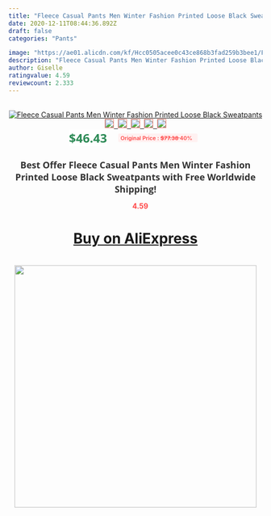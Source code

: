 ```yaml
---
title: "Fleece Casual Pants Men Winter Fashion Printed Loose Black Sweatpants"
date: 2020-12-11T08:44:36.892Z
draft: false
categories: "Pants"

image: "https://ae01.alicdn.com/kf/Hcc0505acee0c43ce868b3fad259b3bee1/Fleece-Casual-Pants-Men-Winter-Fashion-Printed-Loose-Black-Sweatpants.jpg"
description: "Fleece Casual Pants Men Winter Fashion Printed Loose Black Sweatpants"
author: Giselle
ratingvalue: 4.59
reviewcount: 2.333
---
```

<br>
<div style="text-align: center;">
<a href="https://s.click.aliexpress.com/e/_A88zWz" target="_blank" rel="nofollow noopener noreferrer"><img alt="Fleece Casual Pants Men Winter Fashion Printed Loose Black Sweatpants" class="magnifier-image" src="https://ae01.alicdn.com/kf/Hcc0505acee0c43ce868b3fad259b3bee1/Fleece-Casual-Pants-Men-Winter-Fashion-Printed-Loose-Black-Sweatpants.jpg_640x640.jpg">
<br>
<img style="border:1px solid salmon" src="https://ae01.alicdn.com/kf/Hcc0505acee0c43ce868b3fad259b3bee1/Fleece-Casual-Pants-Men-Winter-Fashion-Printed-Loose-Black-Sweatpants.jpg_120x120.jpg">&nbsp;&nbsp;<img style="border:1px solid salmon" src="https://ae01.alicdn.com/kf/H732e10e713224aaca3325c9c1f87d09be/Fleece-Casual-Pants-Men-Winter-Fashion-Printed-Loose-Black-Sweatpants.jpg_120x120.jpg">&nbsp;&nbsp;<img style="border:1px solid salmon" src="https://ae01.alicdn.com/kf/H33c097178d7e444a922db8eb3995981ek/Fleece-Casual-Pants-Men-Winter-Fashion-Printed-Loose-Black-Sweatpants.jpg_120x120.jpg">&nbsp;&nbsp;<img style="border:1px solid salmon" src="https://ae01.alicdn.com/kf/H462e33c0c90d4146a1e045507dd7103by/Fleece-Casual-Pants-Men-Winter-Fashion-Printed-Loose-Black-Sweatpants.jpg_120x120.jpg">&nbsp;&nbsp;<img style="border:1px solid salmon" src="https://ae01.alicdn.com/kf/H48de5fcec034419a9e1a216ac75c04acX/Fleece-Casual-Pants-Men-Winter-Fashion-Printed-Loose-Black-Sweatpants.jpg_120x120.jpg"></a></div><br0>
<div style="text-align: center;"><span style="background-color: white; border: 0px; box-sizing: border-box; color: seagreen; display: inline-block; font-family: &quot;open sans&quot; , &quot;arial&quot; , &quot;helvetica&quot; , sans-serif , &quot;heiti&quot;; font-size: 24px; font-stretch: inherit; font-weight: 700; line-height: inherit; margin: 0px 10px 0px 0px; padding: 0px; vertical-align: middle;">$46.43 </span>
<span style="background: rgb(255 , 241 , 241); border-radius: 3px; border: 0px; box-sizing: border-box; color: #ff4747; display: inline-block; font-family: inherit; font-size: 12px; font-stretch: inherit; font-style: inherit; font-variant: inherit; font-weight: 600; line-height: inherit; margin: 0px; padding: 2px 5px; transform: scale(0.9); vertical-align: middle;">Original Price : <b style="text-decoration: line-through;">$77.38 </b> 40%&nbsp;&nbsp;</span></div>
<h1 style="color: #333333; display: inline-block; font-family: &quot;open sans&quot; , &quot;arial&quot; , &quot;helvetica&quot; , sans-serif , &quot;heiti&quot;; font-size: 18px; font-stretch: inherit; font-weight: 700; text-align: center;">Best Offer Fleece Casual Pants Men Winter Fashion Printed Loose Black Sweatpants with Free Worldwide Shipping!</h1>
<div style="color: #ff4747; text-align: center;">
<img src="https://4.bp.blogspot.com/-M0ZcTcb-5uY/XleCXlxnR4I/AAAAAAAAAEc/OrjgMkXV1oMQFaCRZj5HQwOCBcu3w1FegCPcBGAYYCw/s1600/star.png" style="height: 15px;">&nbsp;<b>4.59</b></div>
<div class="button_cont" align="center"><a class="buynow_a" href="https://s.click.aliexpress.com/e/_A88zWz" target="_blank" rel="nofollow noopener noreferrer"><H1>Buy on AliExpress</H1></a></div><br>
<div class="separator" style="clear: both; text-align: center;">
<img src="https://lh3.googleusercontent.com/-pTy5HemUv9M/XlePHvY0dAI/AAAAAAAAAE4/0nX5iRUoIWY8eMW9Dpxeirr157OZliDIgCLcBGAsYHQ/s1600/badge.gif" width="480">
</div>

